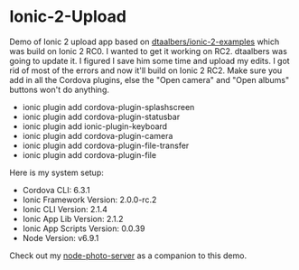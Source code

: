 # Ionic-2-Upload
Demo of Ionic 2 upload app based on <a href="https://github.com/dtaalbers/ionic-2-examples">dtaalbers/ionic-2-examples</a> which was build on Ionic 2 RC0. I wanted to get it working on RC2. dtaalbers was going to update it. I figured I save him some time and upload my edits. I got rid of most of the errors and now it'll build on Ionic 2 RC2. Make sure you add in all the Cordova plugins, else the "Open camera" and "Open albums" buttons won't do anything.

- ionic plugin add cordova-plugin-splashscreen
- ionic plugin add cordova-plugin-statusbar
- ionic plugin add ionic-plugin-keyboard
- ionic plugin add cordova-plugin-camera
- ionic plugin add cordova-plugin-file-transfer
- ionic plugin add cordova-plugin-file

Here is my system setup:

- Cordova CLI: 6.3.1
- Ionic Framework Version: 2.0.0-rc.2
- Ionic CLI Version: 2.1.4
- Ionic App Lib Version: 2.1.2
- Ionic App Scripts Version: 0.0.39
- Node Version: v6.9.1

Check out my <a href="https://github.com/thomastthai/node-photo-server">node-photo-server</a> as a companion to this demo.

